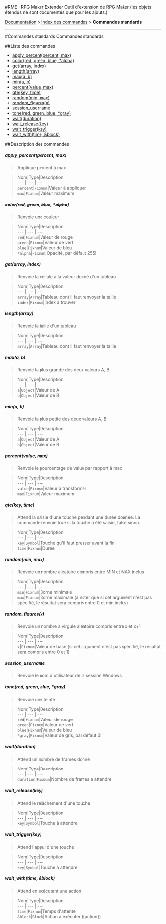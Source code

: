 #RME : RPG Maker Extender
Outil d'extension de RPG Maker (les objets étendus ne sont documentés que pour les ajouts.)

[Documentation](README.md) > [Index des commandes](__command_list.md) > **Commandes standards**  
- - -  
#Commandes standards
Commandes standards

##Liste des commandes
*    [apply_percent(percent, max)](#apply_percentpercent-max)
*    [color(red, green, blue, *alpha)](#colorred-green-blue-alpha)
*    [get(array, index)](#getarray-index)
*    [length(array)](#lengtharray)
*    [max(a, b)](#maxa-b)
*    [min(a, b)](#mina-b)
*    [percent(value, max)](#percentvalue-max)
*    [qte(key, time)](#qtekey-time)
*    [random(min, max)](#randommin-max)
*    [random_figures(x)](#random_figuresx)
*    [session_username](#session_username)
*    [tone(red, green, blue, *gray)](#tonered-green-blue-gray)
*    [wait(duration)](#waitduration)
*    [wait_release(key)](#wait_releasekey)
*    [wait_trigger(key)](#wait_triggerkey)
*    [wait_with(time, &block)](#wait_withtime-&block)


##Description des commandes
##### apply_percent(percent, max)

> Applique percent à max

  
> Nom|Type|Description  
--- | --- | ---  
`percent`|`Fixnum`|Valeur à appliquer  
`max`|`Fixnum`|Valeur maximum  


##### color(red, green, blue, *alpha)

> Renvoie une couleur

  
> Nom|Type|Description  
--- | --- | ---  
`red`|`Fixnum`|Valeur de rouge  
`green`|`Fixnum`|Valeur de vert  
`blue`|`Fixnum`|Valeur de bleu  
`*alpha`|`Fixnum`|Opacité, par défaut 255!  


##### get(array, index)

> Renvoie la cellule à la valeur donné d'un tableau

  
> Nom|Type|Description  
--- | --- | ---  
`array`|`Array`|Tableau dont il faut renvoyer la taille  
`index`|`Fixnum`|Index à trouver  


##### length(array)

> Renvoie la taille d'un tableau

  
> Nom|Type|Description  
--- | --- | ---  
`array`|`Array`|Tableau dont il faut renvoyer la taille  


##### max(a, b)

> Renvoie la plus grande des deux valeurs A, B

  
> Nom|Type|Description  
--- | --- | ---  
`a`|`Object`|Valeur de A  
`b`|`Object`|Valeur de B  


##### min(a, b)

> Renvoie la plus petite des deux valeurs A, B

  
> Nom|Type|Description  
--- | --- | ---  
`a`|`Object`|Valeur de A  
`b`|`Object`|Valeur de B  


##### percent(value, max)

> Renvoie le pourcentage de value par rapport à max

  
> Nom|Type|Description  
--- | --- | ---  
`value`|`Fixnum`|Valeur à transformer  
`max`|`Fixnum`|Valeur maximum  


##### qte(key, time)

> Attend la saisie d'une touche pendant une durée donnée. La commande renvoie true si la touche a été saisie, false sinon.

  
> Nom|Type|Description  
--- | --- | ---  
`key`|`Symbol`|Touche qu'il faut presser avant la fin  
`time`|`Fixnum`|Durée  


##### random(min, max)

> Renvoie un nombre aléatoire compris entre MIN et MAX inclus

  
> Nom|Type|Description  
--- | --- | ---  
`min`|`Fixnum`|Borne minimale  
`max`|`Fixnum`|Borne maximale (à noter que si cet argument n'est pas spécifié, le résultat sera compris entre 0 et min inclus)  


##### random_figures(x)

> Renvoie un nombre à virgule aléatoire compris entre x et x+1

  
> Nom|Type|Description  
--- | --- | ---  
`x`|`Fixnum`|Valeur de base (si cet argument n'est pas spécifié, le résultat sera compris entre 0 et 1)  


##### session_username

> Renvoie le nom d'utilisateur de la session Windows

  
> 

##### tone(red, green, blue, *gray)

> Renvoie une teinte

  
> Nom|Type|Description  
--- | --- | ---  
`red`|`Fixnum`|Valeur de rouge  
`green`|`Fixnum`|Valeur de vert  
`blue`|`Fixnum`|Valeur de bleu  
`*gray`|`Fixnum`|Valeur de gris, par défaut 0!  


##### wait(duration)

> Attend un nombre de frames donné

  
> Nom|Type|Description  
--- | --- | ---  
`duration`|`Fixnum`|Nombre de frames a attendre  


##### wait_release(key)

> Attend le relâchement d'une touche

  
> Nom|Type|Description  
--- | --- | ---  
`key`|`Symbol`|Touche à attendre  


##### wait_trigger(key)

> Attend l'appui d'une touche

  
> Nom|Type|Description  
--- | --- | ---  
`key`|`Symbol`|Touche à attendre  


##### wait_with(time, &block)

> Attend en exécutant une action

  
> Nom|Type|Description  
--- | --- | ---  
`time`|`Fixnum`|Temps d'attente  
`&block`|`Block`|Action a exécuter ({action})  


